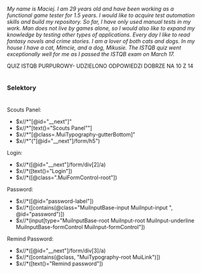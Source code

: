 
*My name is Maciej. I am 29 years old and have been working as a functional game tester for 1.5 years. I would like to acquire test automation skills and build my repository. So far, I have only used manual tests in my work. Man does not live by games alone, so I would also like to expand my knowledge by testing other types of applications.
Every day I like to read fantasy novels and crime stories. I am a lover of both cats and dogs. In my house I have a cat, Mimcie, and a dog, Mikusie.
The ISTQB quiz went exceptionally well for me as I passed the ISTQB exam on March 17.*


QUIZ ISTQB PURPUROWY- UDZIELONO ODPOWIEDZI DOBRZE NA 10 Z 14

# <h3> Selektory
#
Scouts Panel:

* $x//*"[@id="__next"]"
* $x//*"[text()="Scouts Panel""]
* $x//*"[@class=.MuiTypography-gutterBottom]"
* $x//*"("[@id="__next"]/form/h5")

Login: 

* $x//*([@id="__next"]/form/div[2]/a)
* $x//*([text()="Login"])
* $x//*([@class=".MuiFormControl-root"])

Password:

* $x//*([@id="password-label"])
* $x//*([contains(@class="MuiInputBase-input MuiInput-input ", @id="password")])
* $x//*(input[type="MuiInputBase-root MuiInput-root MuiInput-underline MuiInputBase-formControl MuiInput-formControl"])	

Remind Password:

* $x//*([@id="__next"]/form/div[3]/a)
* $x//*([contains(@class, "MuiTypography-root MuiLink")]) 
* $x//*([text()="Remind password"])

